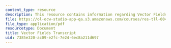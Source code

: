 ```yaml
---
content_type: resource
description: This resource contains information regarding Vector Fields.
file: https://ol-ocw-studio-app-qa.s3.amazonaws.com/courses/res-tll-004-stem-concept-videos-fall-2013/7385e320ac09e2fc7e246ec8a211d697_MITRES_TLL-004F13_VectrFie.pdf
file_type: application/pdf
resourcetype: Document
title: Vector Fields Transcript
uid: 7385e320-ac09-e2fc-7e24-6ec8a211d697
---
```

